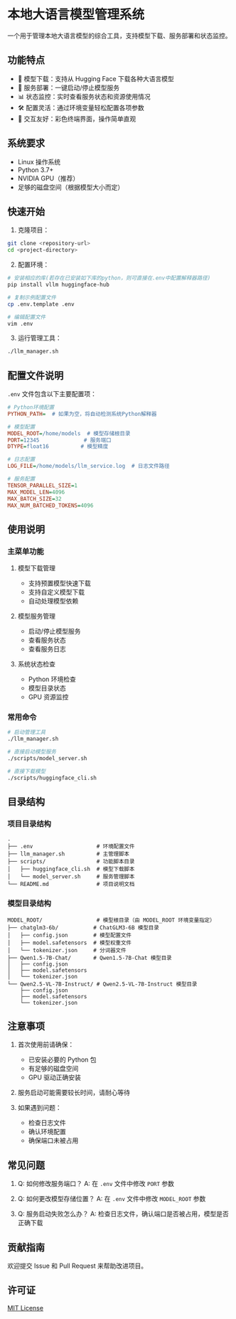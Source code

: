 # 本地大语言模型管理系统

一个用于管理本地大语言模型的综合工具，支持模型下载、服务部署和状态监控。

## 功能特点

- 🚀 模型下载：支持从 Hugging Face 下载各种大语言模型
- 🔌 服务部署：一键启动/停止模型服务
- 📊 状态监控：实时查看服务状态和资源使用情况
- 🛠️ 配置灵活：通过环境变量轻松配置各项参数
- 🎨 交互友好：彩色终端界面，操作简单直观

## 系统要求

- Linux 操作系统
- Python 3.7+
- NVIDIA GPU（推荐）
- 足够的磁盘空间（根据模型大小而定）

## 快速开始

1. 克隆项目：
```bash
git clone <repository-url>
cd <project-directory>
```

2. 配置环境：
```bash
# 安装相应的库(若存在已安装如下库的python，则可直接在.env中配置解释器路径)
pip install vllm huggingface-hub

# 复制示例配置文件
cp .env.template .env

# 编辑配置文件
vim .env
```

3. 运行管理工具：
```bash
./llm_manager.sh
```

## 配置文件说明

`.env` 文件包含以下主要配置项：

```ini
# Python环境配置
PYTHON_PATH=  # 如果为空，将自动检测系统Python解释器

# 模型配置
MODEL_ROOT=/home/models  # 模型存储根目录
PORT=12345              # 服务端口
DTYPE=float16          # 模型精度

# 日志配置
LOG_FILE=/home/models/llm_service.log  # 日志文件路径

# 服务配置
TENSOR_PARALLEL_SIZE=1
MAX_MODEL_LEN=4096
MAX_BATCH_SIZE=32
MAX_NUM_BATCHED_TOKENS=4096
```

## 使用说明

### 主菜单功能

1. 模型下载管理
   - 支持预置模型快速下载
   - 支持自定义模型下载
   - 自动处理模型依赖

2. 模型服务管理
   - 启动/停止模型服务
   - 查看服务状态
   - 查看服务日志

3. 系统状态检查
   - Python 环境检查
   - 模型目录状态
   - GPU 资源监控

### 常用命令

```bash
# 启动管理工具
./llm_manager.sh

# 直接启动模型服务
./scripts/model_server.sh

# 直接下载模型
./scripts/huggingface_cli.sh
```

## 目录结构

### 项目目录结构
```
.
├── .env                    # 环境配置文件
├── llm_manager.sh          # 主管理脚本
├── scripts/                # 功能脚本目录
│   ├── huggingface_cli.sh  # 模型下载脚本
│   └── model_server.sh     # 服务管理脚本
└── README.md               # 项目说明文档
```

### 模型目录结构
```
MODEL_ROOT/                 # 模型根目录（由 MODEL_ROOT 环境变量指定）
├── chatglm3-6b/           # ChatGLM3-6B 模型目录
│   ├── config.json        # 模型配置文件
│   ├── model.safetensors  # 模型权重文件
│   └── tokenizer.json     # 分词器文件
├── Qwen1.5-7B-Chat/       # Qwen1.5-7B-Chat 模型目录
│   ├── config.json
│   ├── model.safetensors
│   └── tokenizer.json
└── Qwen2.5-VL-7B-Instruct/ # Qwen2.5-VL-7B-Instruct 模型目录
    ├── config.json
    ├── model.safetensors
    └── tokenizer.json
```

## 注意事项

1. 首次使用前请确保：
   - 已安装必要的 Python 包
   - 有足够的磁盘空间
   - GPU 驱动正确安装

2. 服务启动可能需要较长时间，请耐心等待

3. 如果遇到问题：
   - 检查日志文件
   - 确认环境配置
   - 确保端口未被占用

## 常见问题

1. Q: 如何修改服务端口？
   A: 在 `.env` 文件中修改 `PORT` 参数

2. Q: 如何更改模型存储位置？
   A: 在 `.env` 文件中修改 `MODEL_ROOT` 参数

3. Q: 服务启动失败怎么办？
   A: 检查日志文件，确认端口是否被占用，模型是否正确下载

## 贡献指南

欢迎提交 Issue 和 Pull Request 来帮助改进项目。

## 许可证

[MIT License](LICENSE)
